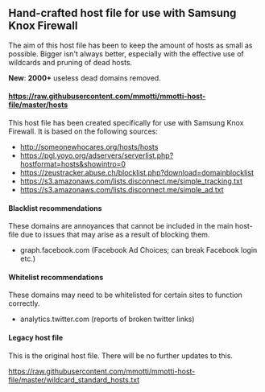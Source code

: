 ## Hand-crafted host file for use with Samsung Knox Firewall

The aim of this host file has been to keep the amount of hosts as small as possible. Bigger isn't always better, especially with the effective use of wildcards and pruning of dead hosts.

**New**: **2000+** useless dead domains removed.

#### https://raw.githubusercontent.com/mmotti/mmotti-host-file/master/hosts

This host file has been created specifically for use with Samsung Knox Firewall. It is based on the following sources:
* http://someonewhocares.org/hosts/hosts
* https://pgl.yoyo.org/adservers/serverlist.php?hostformat=hosts&showintro=0
* https://zeustracker.abuse.ch/blocklist.php?download=domainblocklist
* https://s3.amazonaws.com/lists.disconnect.me/simple_tracking.txt
* https://s3.amazonaws.com/lists.disconnect.me/simple_ad.txt

#### Blacklist recommendations
These domains are annoyances that cannot be included in the main host-file due to issues that may arise as a result of blocking them.
* graph.facebook.com (Facebook Ad Choices; can break Facebook login etc.)

#### Whitelist recommendations
These domains may need to be whitelisted for certain sites to function correctly.
* analytics.twitter.com (reports of broken twitter links)

#### Legacy host file ####
This is the original host file. There will be no further updates to this.

https://raw.githubusercontent.com/mmotti/mmotti-host-file/master/wildcard_standard_hosts.txt
